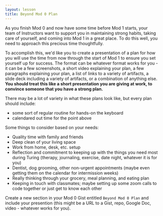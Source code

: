 ```yaml
---
layout: lesson
title: Beyond Mod 0 Plan
---
```


As you finish Mod 0 and now have some time before Mod 1 starts, your team of Instructors want to support you in maintaining strong habits, taking care of yourself, and coming into Mod 1 in a great place. To do this well, you need to approach this precious time thoughtfully.

To accomplish this, we'd like you to create a presentation of a plan for how you will use the time from now through the start of Mod 1 to ensure you set yourself up for success. The format can be whatever format works for you - it can be a few screenshots, a short video explaining your plan, a few paragraphs explaining your plan, a list of links to a variety of artifacts, a slide deck including a variety of artifacts, or a combination of anything else. **You should treat this like a short presentation you are giving at work, to convince someone that you have a strong plan.**

There may be a lot of variety in what these plans look like, but every plan should include:
- some sort of regular routine for hands-on the keyboard
- calendared out time for the point above

Some things to consider based on your needs:
- Quality time with family and friends
- Deep clean of your living space
- Work from home, desk, etc. setup
- Reflection and commitment to keeping up with the things you need most during Turing (therapy, journaling, exercise, date night, whatever it is for you)
- Dentist, dog grooming, other non-urgent appointments (maybe even getting them on the calendar for intermission weeks)
- Really thinking through your grocery, meal planning, and eating plan
- Keeping in touch with classmates; maybe setting up some zoom calls to code together or just get to know each other


Create a new section in your Mod 0 Gist entitled `Beyond Mod 0 Plan` and include your presention (this might be a URL to a Gist, repo, Google Doc, video - whatever works for you).

<br><br><br><br><br>